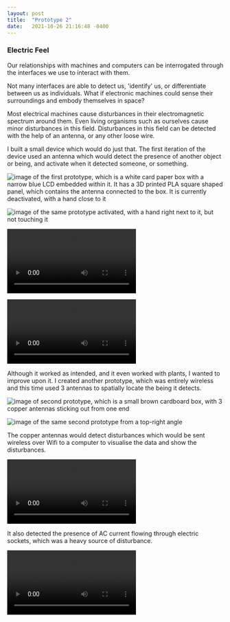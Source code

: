 ```yaml
---
layout: post
title:  "Prototype 2"
date:   2021-10-26 21:16:48 -0400
---
```


### Electric Feel

Our relationships with machines and computers can be interrogated through the interfaces we use to interact with them. 


Not many interfaces are able to detect us, 'identify' us, or differentiate between us as individuals. What if electronic machines could sense their surroundings and embody themselves in space?

Most electrical machines cause disturbances in their electromagnetic spectrum around them. Even living organisms such as ourselves cause minor disturbances in this field. Disturbances in this field can be detected with the help of an antenna, or any other loose wire. 

I built a small device which would do just that. The first iteration of the device used an antenna which would detect the presence of another object or being, and activate when it detected someone, or something.

![image of the first prototype, which is a white card paper box with a narrow blue LCD embedded within it. It has a 3D printed PLA square shaped panel, which contains the antenna connected to the box. It is currently deactivated, with a hand close to it](/ts/media/electric-feel-1.jpg)
<br>

![image of the same prototype activated, with a hand right next to it, but not touching it](/ts/media/electric-feel-2.jpg)
<br>

![Video of hand activating prototype by getting very close to it](/ts/media/electric-feel-3.mov)
<br>

![Video of a bushel of flowers activating prototype by getting very close to it](/ts/media/electric-feel-4.mov)
<br>

Although it worked as intended, and it even worked with plants, I wanted to improve upon it. I created another prototype, which was entirely wireless and this time used 3 antennas to spatially locate the being it detects.

![image of second prototype, which is a small brown cardboard box, with 3 copper antennas sticking out from one end](/ts/media/electric-feel-5.jpg)
<br>

![image of the same second prototype from a top-right angle](/ts/media/electric-feel-6.jpg)
<br>

The copper antennas would detect disturbances which would be sent wireless over Wifi to a computer to visualise the data and show the disturbances. 

![video of the second prototype overlayed with a visual showing it working. A hand sweeps over the prototype, and the visual, which consists of 3 circles, corresponding to each antenna, gets bigger as the hand gets closer to the antenna, and smaller as the hand moves away ](/ts/media/electric-feel-8.mp4)
<br>

It also detected the presence of AC current flowing through electric sockets, which was a heavy source of disturbance.

![video of the second prototype overlayed with a visual of it working. the prototype is being waved near a power outlet, and as it gets closer, the circles in the visual get bigger](/ts/media/electric-feel-9.mp4)
<br>
